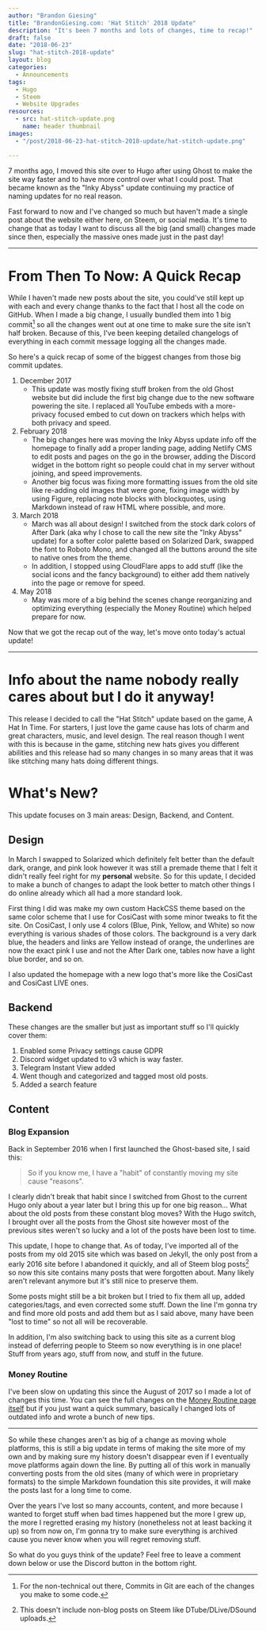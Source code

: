 ```yaml
---
author: "Brandon Giesing"
title: "BrandonGiesing.com: 'Hat Stitch' 2018 Update"
description: "It's been 7 months and lots of changes, time to recap!"
draft: false
date: "2018-06-23"
slug: "hat-stitch-2018-update"
layout: blog
categories:
  - Announcements
tags:
  - Hugo
  - Steem
  - Website Upgrades
resources:
  - src: hat-stitch-update.png
    name: header thumbnail
images:
  - "/post/2018-06-23-hat-stitch-2018-update/hat-stitch-update.png"

---
```


7 months ago, I moved this site over to Hugo after using Ghost to make the site way faster and to have more control over what I could post. That became known as the "Inky Abyss" update continuing my practice of naming updates for no real reason.

Fast forward to now and I've changed so much but haven't made a single post about the website either here, on Steem, or social media. It's time to change that as today I want to discuss all the big (and small) changes made since then, especially the massive ones made just in the past day!

---

# From Then To Now: A Quick Recap

While I haven't made new posts about the site, you could've still kept up with each and every change thanks to the fact that I host all the code on GitHub. When I made a big change, I usually bundled them into 1 big commit[^fn:1] so all the changes went out at one time to make sure the site isn't half broken. Because of this, I've been keeping detailed changelogs of everything in each commit message logging all the changes made.

So here's a quick recap of some of the biggest changes from those big commit updates.

1. December 2017
   - This update was mostly fixing stuff broken from the old Ghost website but did include the first big change due to the new software powering the site. I replaced all YouTube embeds with a more-privacy focused embed to cut down on trackers which helps with both privacy and speed.
2. February 2018
   - The big changes here was moving the Inky Abyss update info off the homepage to finally add a proper landing page, adding Netlify CMS to edit posts and pages on the go in the browser, adding the Discord widget in the bottom right so people could chat in my server without joining, and speed improvements.
   - Another big focus was fixing more formatting issues from the old site like re-adding old images that were gone, fixing image width by using Figure, replacing note blocks with blockquotes, using Markdown instead of raw HTML where possible, and more.
3. March 2018
   - March was all about design! I switched from the stock dark colors of After Dark (aka why I chose to call the new site the "Inky Abyss" update) for a softer color palette based on Solarized Dark, swapped the font to Roboto Mono, and changed all the buttons around the site to native ones from the theme.
   - In addition, I stopped using CloudFlare apps to add stuff (like the social icons and the fancy background) to either add them natively into the page or remove for speed.
4. May 2018
   - May was more of a big behind the scenes change reorganizing and optimizing everything (especially the Money Routine) which helped prepare for now.

Now that we got the recap out of the way, let's move onto today's actual update!

---

# Info about the name nobody really cares about but I do it anyway!

This release I decided to call the "Hat Stitch" update based on the game, A Hat In Time. For starters, I just love the game cause has lots of charm and great characters, music, and level design. The real reason though I went with this is because in the game, stitching new hats gives you different abilities and this release had so many changes in so many areas that it was like stitching many hats doing different things.

# What's New?

This update focuses on 3 main areas: Design, Backend, and Content.

## Design

In March I swapped to Solarized which definitely felt better than the default dark, orange, and pink look however it was still a premade theme that I felt it didn't really feel right for my **personal** website. So for this update, I decided to make a bunch of changes to adapt the look better to match other things I do online already which all had a more standard look.

First thing I did was make my own custom HackCSS theme based on the same color scheme that I use for CosiCast with some minor tweaks to fit the site. On CosiCast, I only use 4 colors (Blue, Pink, Yellow, and White) so now everything is various shades of those colors. The background is a very dark blue, the headers and links are Yellow instead of orange, the underlines are now the exact pink I use and not the After Dark one, tables now have a light blue border, and so on.

I also updated the homepage with a new logo that's more like the CosiCast and CosiCast LIVE ones.

## Backend

These changes are the smaller but just as important stuff so I'll quickly cover them:

1. Enabled some Privacy settings cause GDPR
2. Discord widget updated to v3 which is way faster.
3. Telegram Instant View added
4. Went though and categorized and tagged most old posts.
5. Added a search feature

## Content

### Blog Expansion

Back in September 2016 when I first launched the Ghost-based site, I said this:

> So if you know me, I have a "habit" of constantly moving my site cause
> "reasons".

I clearly didn't break that habit since I switched from Ghost to the current Hugo only about a year later but I bring this up for one big reason... What about the old posts from these constant blog moves? With the Hugo switch, I brought over all the posts from the Ghost site however most of the previous sites weren't so lucky and a lot of the posts have been lost to time.

This update, I hope to change that. As of today, I've imported all of the posts from my old 2015 site which was based on Jekyll, the only post from a early 2016 site before I abandoned it quickly, and all of Steem blog posts[^fn:2] so now this site contains many posts that were forgotten about. Many likely aren't relevant anymore but it's still nice to preserve them.

Some posts might still be a bit broken but I tried to fix them all up, added categories/tags, and even corrected some stuff. Down the line I'm gonna try and find more old posts and add them but as I said above, many have been "lost to time" so not all will be recoverable.

In addition, I'm also switching back to using this site as a current blog instead of deferring people to Steem so now everything is in one place! Stuff from years ago, stuff from now, and stuff in the future.

### Money Routine

I've been slow on updating this since the August of 2017 so I made a lot of changes this time. You can see the full changes on the [Money Routine page itself](/money) but if you just want a quick summary, basically I changed lots of outdated info and wrote a bunch of new tips.

---

So while these changes aren't as big of a change as moving whole platforms, this is still a big update in terms of making the site more of my own and by making sure my history doesn't disappear even if I eventually move platforms again down the line.  By putting all of this work in manually converting posts from the old sites (many of which were in proprietary formats) to the simple Markdown foundation this site provides, it will make the posts last for a long time to come.

Over the years I've lost so many accounts, content, and more because I wanted to forget stuff when bad times happened but the more I grew up, the more I regretted erasing my history (nonetheless not at least backing it up) so from now on, I'm gonna try to make sure everything is archived cause you never know when you will regret removing stuff.

So what do you guys think of the update? Feel free to leave a comment down below or use the Discord button in the bottom right.

[^fn:1]: For the non-technical out there, Commits in Git are each of the changes you make to some code.
[^fn:2]: This doesn't include non-blog posts on Steem like DTube/DLive/DSound uploads.
